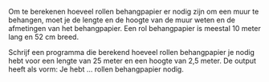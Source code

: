 Om te berekenen hoeveel rollen behangpapier er nodig zijn om een muur te behangen, moet je de lengte en de hoogte van 
de muur weten en de afmetingen van het behangpapier. Een rol behangpapier is meestal 10 meter lang en 52 cm breed.

Schrijf een programma die berekend hoeveel rollen behangpapier je nodig hebt voor een lengte van 25 meter en een hoogte van 2,5 meter.
De output heeft als vorm: Je hebt ... rollen behangpapier nodig.
